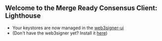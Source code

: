 ## Welcome to the Merge Ready Consensus Client: Lighthouse

- Your keystores are now managed in the [web3signer-ui](http://ui.web3signer.dappnode?signer_url=http://web3signer.web3signer.dappnode:9000) 
- (Don't have the web3signer yet? Install it [here](http://my.dappnode/#/installer/web3signer.dnp.dappnode.eth))

